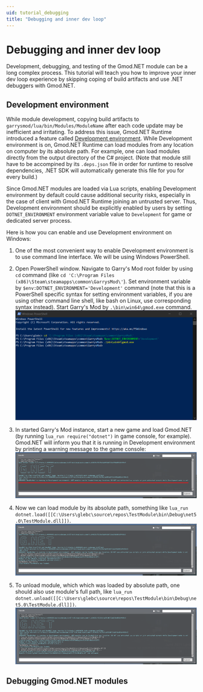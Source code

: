 ```yaml
---
uid: tutorial_debugging
title: "Debugging and inner dev loop"
---
```


# Debugging and inner dev loop

Development, debugging, and testing of the Gmod.NET module can be a long complex process. This tutorial will teach you how to improve your inner dev loop experience by skipping coping of build artifacts and use .NET debuggers with Gmod.NET.

## Development environment

While module development, copying build artifacts to `garrysmod/lua/bin/Modules/ModuleName` after each code update may be inefficient and irritating. To address this issue, Gmod.NET Runtime introduced a feature called [Development environment](xref:runtime_features_development_environment). While Development environment is on, Gmod.NET Runtime can load modules from any location on computer by its absolute path. For example, one can load modules directly from the output directory of the C# project. (Note that module still have to be accompined by its `.deps.json` file in order for runtime to resolve dependencies, .NET SDK will automatically generate this file for you for every build.)

Since Gmod.NET modules are loaded via Lua scripts, enabling Development environment by default could cause additional security risks, especially in the case of client with Gmod.NET Runtime joining an untrusted server. Thus, Development environment should be explicitly enabled by users by setting `DOTNET_ENVIRONMENT` environment variable value to `Development` for game or dedicated server process.

Here is how you can enable and use Development environment on Windows:

1. One of the most convenient way to enable Development environment is to use command line interface. We will be using Windows PowerShell.

2. Open PowerShell window. Navigate to Garry's Mod root folder by using `cd` command (like `cd 'C:\Program Files (x86)\Steam\steamapps\common\GarrysMod\'`). Set environment variable by `$env:DOTNET_ENVIRONMENT='Development'` command (note that this is a PowerShell specific syntax for setting environment variables, if you are using other command line shell, like bash on Linux, use corresponding syntax instead). Start Garry's Mod by `.\bin\win64\gmod.exe` command.
[![A screenshot of PowerShell windows with commands above](images/powershell.png)](images/powershell.png)

3. In started Garry's Mod instance, start a new game and load Gmod.NET (by running `lua_run require("dotnet")` in game console, for example). Gmod.NET will inform you that it is running in Development environment by printing a warning message to the game console:
[![A screenshot of Garry's Mod game console with loaded Gmod.NET and warning message](images/gmod1.png)](images/gmod1.png)

4. Now we can load module by its absolute path, something like `lua_run dotnet.load([[C:\Users\glebc\source\repos\TestModule\bin\Debug\net5.0\TestModule.dll]])`.
[![A screenshot of Garry's Mod game console with Gmod.NET module loaded by its absolute path](images/gmod2.png)](images/gmod2.png)

5. To unload module, which which was loaded by absolute path, one should also use module's full path, like `lua_run dotnet.unload([[C:\Users\glebc\source\repos\TestModule\bin\Debug\net5.0\TestModule.dll]])`.
[![A screenshot of Garry's Mod game console with unloaded Gmod.NET module](images/gmod3.png)](images/gmod3.png)

## Debugging Gmod.NET modules